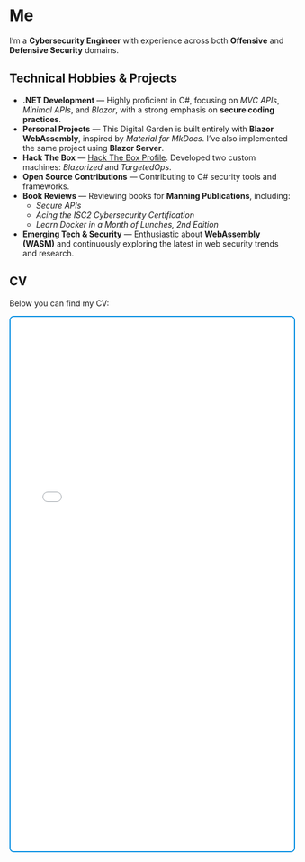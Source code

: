 # Me

I’m a **Cybersecurity Engineer** with experience across both **Offensive** and **Defensive Security** domains.

## Technical Hobbies & Projects

- **.NET Development** — Highly proficient in C#, focusing on _MVC APIs_, _Minimal APIs_, and _Blazor_, with a strong emphasis on **secure coding practices**.  
- **Personal Projects** — This Digital Garden is built entirely with **Blazor WebAssembly**, inspired by _Material for MkDocs_. I’ve also implemented the same project using **Blazor Server**.  
- **Hack The Box** — [Hack The Box Profile](https://app.hackthebox.com/profile/927345). Developed two custom machines: _Blazorized_ and _TargetedOps_.  
- **Open Source Contributions** — Contributing to C# security tools and frameworks.
- **Book Reviews** — Reviewing books for **Manning Publications**, including:
  - _Secure APIs_  
  - _Acing the ISC2 Cybersecurity Certification_  
  - _Learn Docker in a Month of Lunches, 2nd Edition_  
- **Emerging Tech & Security** — Enthusiastic about **WebAssembly (WASM)** and continuously exploring the latest in web security trends and research.

## CV

Below you can find my CV:

<iframe src="DigitalGarden/assets/mozhars_cv_latest.pdf" width="100%" height="950px" style="border: 2px solid #0c91e3ff; border-radius: 8px;"></iframe>